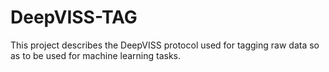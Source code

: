 # DeepVISS-TAG

This project describes the DeepVISS protocol used for tagging raw data so as to be used for machine learning tasks.